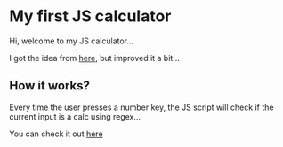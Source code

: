 # My first JS calculator

Hi, welcome to my JS calculator...

I got the idea from [here](https://www.freecodecamp.org/news/how-to-build-an-html-calculator-app-from-scratch-using-javascript-4454b8714b98), but improved it a bit...

## How it works?

Every time the user presses a number key, the JS script will check if the current input is a calc using regex...

You can check it out [here](https://pedromarquetti.github.io/calculator/)
